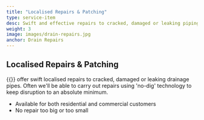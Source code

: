 ```yaml
---
title: "Localised Repairs & Patching"
type: service-item
desc: Swift and effective repairs to cracked, damaged or leaking piping.
weight: 3
image: images/drain-repairs.jpg
anchor: Drain Repairs
---
```

## Localised Repairs & Patching

{{<company>}} offer swift localised repairs to cracked, damaged or leaking drainage pipes. Often we'll be able to carry out repairs using 'no-dig' technology to keep disruption to an absolute minimum.

* Available for both residential and commercial customers
* No repair too big or too small 
